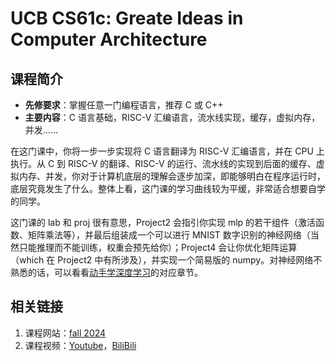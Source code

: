 # UCB CS61c: Greate Ideas in Computer Architecture

## 课程简介

- **先修要求**：掌握任意一门编程语言，推荐 C 或 C++
- **主要内容**：C 语言基础，RISC-V 汇编语言，流水线实现，缓存，虚拟内存，并发……

在这门课中，你将一步一步实现将 C 语言翻译为 RISC-V 汇编语言，并在 CPU 上执行。从 C 到 RISC-V 的翻译、RISC-V 的运行、流水线的实现到后面的缓存、虚拟内存、并发，你对于计算机底层的理解会逐步加深，即能够明白在程序运行时，底层究竟发生了什么。整体上看，这门课的学习曲线较为平缓，非常适合想要自学的同学。

这门课的 lab 和 proj 很有意思，Project2 会指引你实现 mlp 的若干组件（激活函数、矩阵乘法等），并最后组装成一个可以进行 MNIST 数字识别的神经网络（当然只能推理而不能训练，权重会预先给你）；Project4 会让你优化矩阵运算（which 在 Project2 中有所涉及），并实现一个简易版的 numpy。对神经网络不熟悉的话，可以看看[动手学深度学习](../deep-learning/dive-into-deep-learning.md)的对应章节。

## 相关链接

1. 课程网站：[fall 2024](https://cs61c.org/fa24/)
2. 课程视频：[Youtube](https://www.youtube.com/watch?v=VJ6tuX5bBf4&list=PL0j-r-omG7i0-mnsxN5T4UcVS1Di0isqf)，[BiliBili](https://www.bilibili.com/video/BV1s7421T7XR/?spm_id_from=333.337.search-card.all.click&vd_source=4a4cf7e4efebbcaed2bfa6ad89728be8)
